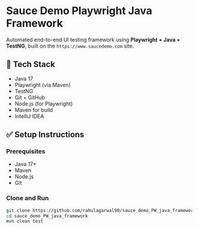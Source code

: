 # Sauce Demo Playwright Java Framework

Automated end-to-end UI testing framework using **Playwright + Java + TestNG**, built on the `https://www.saucedemo.com` site.

## 🔧 Tech Stack

- Java 17
- Playwright (via Maven)
- TestNG
- Git + GitHub
- Node.js (for Playwright)
- Maven for build
- IntelliJ IDEA

## ✅ Setup Instructions

### Prerequisites
- Java 17+
- Maven
- Node.js
- Git

### Clone and Run

```bash
git clone https://github.com/rahulagarwal90/sauce_demo_PW_java_framework.git
cd sauce_demo_PW_java_framework
mvn clean test
